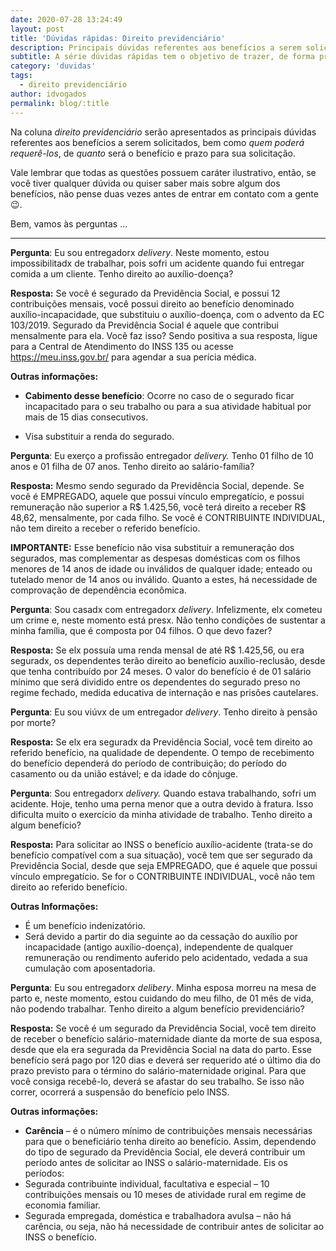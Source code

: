 ```yaml
---
date: 2020-07-28 13:24:49
layout: post
title: 'Dúvidas rápidas: Direito previdenciário'
description: Principais dúvidas referentes aos benefícios a serem solicitados, bem como quem poderá requerê-los, de quanto será o benefício e prazo para sua solicitação.
subtitle: A série dúvidas rápidas tem o objetivo de trazer, de forma prática e sucinta uma resposta às perguntas mais comuns referentes ao tema 😃.
category: 'duvidas'
tags:
  - direito previdenciário
author: idvogados
permalink: blog/:title
---
```


Na coluna _direito previdenciário_ serão apresentados as principais dúvidas referentes aos benefícios a serem solicitados, bem como _quem poderá requerê-los_, de _quanto_ será o benefício e prazo para sua solicitação.

Vale lembrar que todas as questões possuem caráter ilustrativo, então, se você tiver qualquer dúvida ou quiser saber mais sobre algum dos benefícios, não pense duas vezes antes de entrar em contato com a gente 😉.

Bem, vamos às perguntas ...

---

**Pergunta**: Eu sou entregadorx *delivery*. Neste momento, estou impossibilitadx de trabalhar, pois sofri um acidente quando fui entregar comida a um cliente. Tenho direito ao auxílio-doença?

**Resposta:** Se você é segurado da Previdência Social, e possui 12 contribuições mensais, você possui direito ao benefício denominado auxílio-incapacidade, que substituiu o auxílio-doença, com o advento da EC 103/2019. Segurado da Previdência Social é aquele que contribui mensalmente para ela. Você faz isso? Sendo positiva a sua resposta, ligue para a Central de Atendimento do INSS 135 ou acesse https://meu.inss.gov.br/ para agendar a sua perícia médica. 

**Outras informações:**

- **Cabimento desse benefício**: Ocorre no caso de o segurado ficar incapacitado para o seu trabalho ou     para a sua atividade habitual por mais de 15 dias consecutivos.

- Visa substituir a renda do segurado.

  

**Pergunta**: Eu exerço a profissão entregador *delivery.* Tenho 01 filho de 10 anos e 01 filha de 07 anos. Tenho direito ao salário-família?

**Resposta:** Mesmo sendo segurado da Previdência Social, depende. Se você é EMPREGADO, aquele que possui vínculo empregatício, e possui remuneração não superior a R$ 1.425,56, você terá direito a receber R$ 48,62, mensalmente, por cada filho. Se você é CONTRIBUINTE INDIVIDUAL, não tem direito a receber o referido benefício. 

**IMPORTANTE:** Esse benefício não visa substituir a remuneração dos segurados, mas complementar as despesas domésticas com os filhos menores de 14 anos de idade ou inválidos de qualquer idade; enteado ou tutelado menor de 14 anos ou inválido. Quanto a estes, há necessidade de comprovação de dependência econômica.

 

**Pergunta**: Sou casadx com entregadorx *delivery*. Infelizmente, elx cometeu um crime e, neste momento está presx. Não tenho condições de sustentar a minha família, que é composta por 04 filhos. O que devo fazer? 

**Resposta:** Se elx possuía uma renda mensal de até R$ 1.425,56, ou era seguradx, os dependentes terão direito ao benefício auxílio-reclusão, desde que tenha contribuído por 24 meses. O valor do benefício é de 01 salário mínimo que será dividido entre os dependentes do segurado preso no regime fechado, medida educativa de internação e nas prisões cautelares.

 

**Pergunta**: Eu sou viúvx de um entregador *delivery*. Tenho direito à pensão por morte?

**Resposta:** Se elx era seguradx da Previdência Social, você tem direito ao referido benefício, na qualidade de dependente. O tempo de recebimento do benefício dependerá do período de contribuição; do período do casamento ou da união estável; e da idade do cônjuge.

 

**Pergunta**: Sou entregadorx *delivery.* Quando estava trabalhando, sofri um acidente. Hoje, tenho uma perna menor que a outra devido à fratura. Isso dificulta muito o exercício da minha atividade de trabalho. Tenho direito a algum benefício?

**Resposta:** Para solicitar ao INSS o benefício auxílio-acidente (trata-se do benefício compatível com a sua situação), você tem que ser segurado da Previdência Social, desde que seja EMPREGADO, que é aquele que possui vínculo empregatício. Se for o CONTRIBUINTE INDIVIDUAL, você não tem direito ao referido benefício.

**Outras Informações:**

- É um benefício indenizatório.
- Será devido a partir do dia seguinte ao da cessação do auxílio por incapacidade (antigo     auxílio-doença), independente de qualquer remuneração ou rendimento     auferido pelo acidentado, vedada a sua cumulação com aposentadoria. 

 

**Pergunta**: Eu sou entregadorx *delibery*. Minha esposa morreu na mesa de parto e, neste momento, estou cuidando do meu filho, de 01 mês de vida, não podendo trabalhar. Tenho direito a algum benefício previdenciário?

**Resposta:** Se você é um segurado da Previdência Social, você tem direito de receber o benefício salário-maternidade diante da morte de sua esposa, desde que ela era segurada da Previdência Social na data do parto. Esse benefício será pago por 120 dias e deverá ser requerido até o último dia do prazo previsto para o término do salário-maternidade original. Para que você consiga recebê-lo, deverá se afastar do seu trabalho. Se isso não correr, ocorrerá a suspensão do benefício pelo INSS.

 

**Outras informações:**

- **Carência** – é o número mínimo de contribuições mensais necessárias para que o beneficiário tenha     direito ao benefício. Assim, dependendo do tipo de segurado da Previdência     Social, ele deverá contribuir um período antes de solicitar ao INSS o     salário-maternidade. Eis os períodos:
- Segurada contribuinte individual, facultativa e especial – 10 contribuições mensais     ou 10 meses de atividade rural em regime de economia familiar. 
- Segurada empregada, doméstica e trabalhadora avulsa – não há carência, ou seja, não     há necessidade de contribuir antes de solicitar ao INSS o benefício.